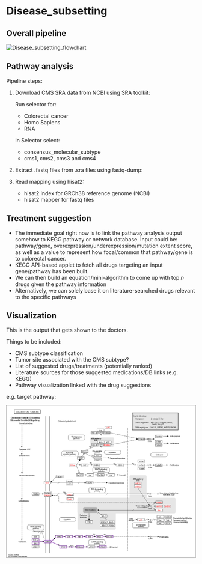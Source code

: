 # Disease_subsetting

## Overall pipeline
![Disease_subsetting_flowchart](https://user-images.githubusercontent.com/82537630/157536530-5d03f842-ca3f-4e15-85df-346d97f5a78d.png)

## Pathway analysis
Pipeline steps:
1. Download CMS SRA data from NCBI using SRA toolkit:

    Run selector for:
    - Colorectal cancer
    - Homo Sapiens
    - RNA

    In Selector select:
    - consensus_molecular_subtype
    - cms1, cms2, cms3 and cms4
2. Extract .fastq files from .sra files using fastq-dump:
3. Read mapping using hisat2:
   - hisat2 index for GRCh38 reference genome (NCBI)
   - hisat2 mapper for fastq files

## Treatment suggestion
* The immediate goal right now is to link the pathway analysis output somehow to KEGG pathway or network database. Input could be: pathway/gene, overexpression/underexpression/mutation extent score, as well as a value to represent how focal/common that pathway/gene is to colorectal cancer.
* KEGG API-based applet to fetch all drugs targeting an input gene/pathway has been built.
* We can then build an equation/mini-algorithm to come up with top *n* drugs given the pathway information
* Alternatively, we can solely base it on literature-searched drugs relevant to the specific pathways

## Visualization
This is the output that gets shown to the doctors.

Things to be included:
* CMS subtype classification
* Tumor site associated with the CMS subtype?
* List of suggested drugs/treatments (potentially ranked)
* Literature sources for those suggested medications/DB links (e.g. KEGG)
* Pathway visualization linked with the drug suggestions

e.g. target pathway:

![target_pathway_figure_example](fig/target_pathway_figure_example.png)
